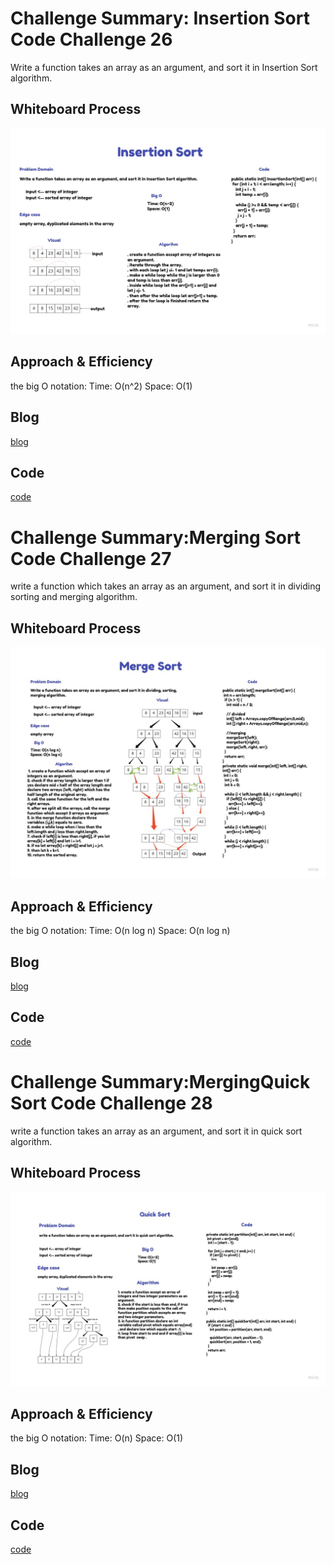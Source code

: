 # Challenge Summary: Insertion Sort Code Challenge 26
Write a function takes an array as an argument, and sort it in Insertion Sort algorithm.

## Whiteboard Process
![Insertion Sort](assets/insertion.jpg)

## Approach & Efficiency
the big O notation:
Time: O(n^2)
Space: O(1)

## Blog
[blog](insertionBLOG.md)

## Code
[code](/home/asac/401/data-structures-and-algorithms/java/code_challenges/insertion-sort/lib/src/main/java/insertion/sort/Insertion.java)



# Challenge Summary:Merging Sort Code Challenge 27
write a function which takes an array as an argument, and sort it in dividing sorting and merging algorithm.

## Whiteboard Process
![Merging Sort](assets/merge.jpg)

## Approach & Efficiency
the big O notation:
Time: O(n log n)
Space: O(n log n)

## Blog
[blog](mergeBLOG.md)

## Code
[code](/home/asac/401/data-structures-and-algorithms/java/code_challenges/insertion-sort/lib/src/main/java/insertion/sort/Insertion.java)



# Challenge Summary:MergingQuick Sort Code Challenge 28
write a function takes an array as an argument, and sort it in quick sort algorithm.



## Whiteboard Process
![Quick Sort](assets/quick.jpg)

## Approach & Efficiency
the big O notation:
Time: O(n)
Space: O(1)


## Blog
[blog](quickBLOG.md)

## Code
[code](/home/asac/401/data-structures-and-algorithms/java/code_challenges/insertion-sort/lib/src/main/java/insertion/sort/Insertion.java)

